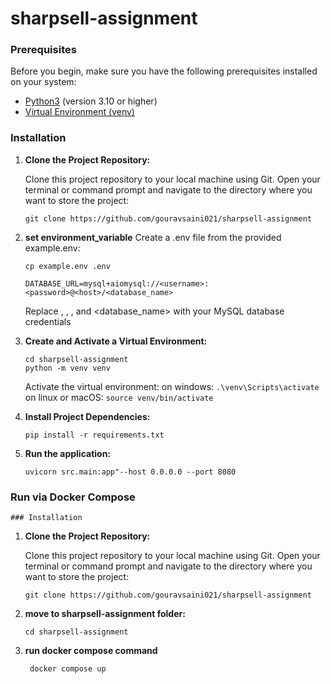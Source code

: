 # sharpsell-assignment



### Prerequisites

Before you begin, make sure you have the following prerequisites installed on your system:

- [Python3](https://www.python.org/downloads/) (version 3.10 or higher)
- [Virtual Environment (venv)](https://docs.python.org/3/library/venv.html)

### Installation

1. **Clone the Project Repository:**

   Clone this project repository to your local machine using Git. Open your terminal or command prompt and navigate to the directory where you want to store the project:

   ```shell
   git clone https://github.com/gouravsaini021/sharpsell-assignment
   ```
2. **set environment_variable**
    Create a .env file from the provided example.env:
     
     ```shell
     cp example.env .env
     ```

    ```shell
    DATABASE_URL=mysql+aiomysql://<username>:<password>@<host>/<database_name>
    ```
     Replace <username>, <password>, <host>, and <database_name> with your MySQL database credentials
    

3. **Create and Activate a Virtual Environment:**
     ```shell
     cd sharpsell-assignment
    python -m venv venv
     ```
     Activate the virtual environment:
        on windows:
        ```
          .\venv\Scripts\activate
          ```
        on linux or macOS:
       ```source venv/bin/activate```
4. **Install Project Dependencies:**
     ```shell
   pip install -r requirements.txt 
5. **Run the application:**
   ```shell
   uvicorn src.main:app"--host 0.0.0.0 --port 8080
   ```


### Run via Docker Compose

    ### Installation

1. **Clone the Project Repository:**

   Clone this project repository to your local machine using Git. Open your terminal or command prompt and navigate to the directory where you want to store the project:

   ```shell
   git clone https://github.com/gouravsaini021/sharpsell-assignment
   ```

2. **move to sharpsell-assignment folder:**
     ```shell
     cd sharpsell-assignment
     ```

3. **run docker compose command**

    ```shell
     docker compose up
     ```

